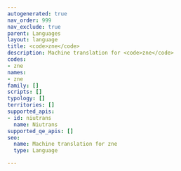 ```yaml
---
autogenerated: true
nav_order: 999
nav_exclude: true
parent: Languages
layout: language
title: <code>zne</code>
description: Machine translation for <code>zne</code>
codes:
- zne
names:
- zne
family: []
scripts: []
typology: []
territories: []
supported_apis:
- id: niutrans
  name: Niutrans
supported_qe_apis: []
seo:
  name: Machine translation for zne
  type: Language

---
```


